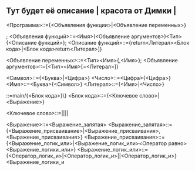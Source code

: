 ## Тут будет её описание | красота от Димки | <main>

<Программа>::={<Объявления функции>|<Объявление переменных>}<main>;
<Объявления функций>::=<Имя>(<Объявление аргументов>)<Тип>\{<Описание функций>\};
<Описание функций>::={return<Литерал><Блок кода>|<Блок кода>return<Литерал>]}

<Объявление переменных>::=<Тип><Имя>{,<Имя>};
<Объявление аргументов>::={<Тип><Имя>[\=<Литерал>]}

<Символ>::={<Буква>|<Цифра>}
<Число>::=<Цифра>{<Цифра>}
<Имя>::=<Буква>{<Символ>}
<Литерал>::={<Имя>|<Число>}

<main>::=main/{<Блок кода>}\}
<Блок кода>::={<Ключевое слово>|<Выражение>}

<Ключевое слово>::=<WHILE>|<FOR>|<BETWIN>|<IF>|<SWITCH>

<Выражение>::=<Выражение_запятая>
<Выражение_запятая>::={<Выражение_присваивание>|<Выражение_присваивания>,<Выражение_присваивания>}
<Выражение_присваивания>::={<Выражение_логик_или>|<Выражение_логик_или><Оператор равно><Выражение_логики_или>}
<Выражение_логик_или>::={<Оператор_логик_и>|<Оператор_логик_и>\||<Оператор_логик_и>}
<Выражение_логики_и



